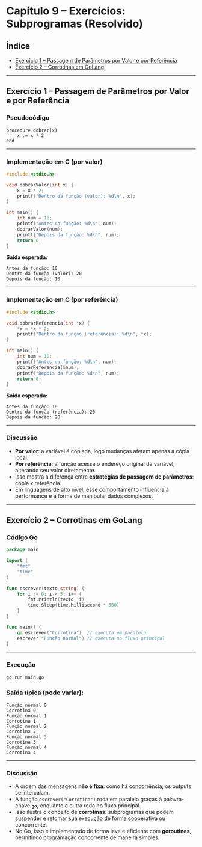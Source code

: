 # Capítulo 9 – Exercícios: Subprogramas (Resolvido)

## Índice
- [Exercício 1 – Passagem de Parâmetros por Valor e por Referência](#exercício-1--passagem-de-parâmetros-por-valor-e-por-referência)
- [Exercício 2 – Corrotinas em GoLang](#exercício-2--corrotinas-em-golang)

---

## Exercício 1 – Passagem de Parâmetros por Valor e por Referência

### Pseudocódigo
```text
procedure dobrar(x)
    x := x * 2
end
```

---

### Implementação em C (por valor)
```c
#include <stdio.h>

void dobrarValor(int x) {
    x = x * 2;
    printf("Dentro da função (valor): %d\n", x);
}

int main() {
    int num = 10;
    printf("Antes da função: %d\n", num);
    dobrarValor(num);
    printf("Depois da função: %d\n", num);
    return 0;
}
```

**Saída esperada:**
```
Antes da função: 10
Dentro da função (valor): 20
Depois da função: 10
```

---

### Implementação em C (por referência)
```c
#include <stdio.h>

void dobrarReferencia(int *x) {
    *x = *x * 2;
    printf("Dentro da função (referência): %d\n", *x);
}

int main() {
    int num = 10;
    printf("Antes da função: %d\n", num);
    dobrarReferencia(&num);
    printf("Depois da função: %d\n", num);
    return 0;
}
```

**Saída esperada:**
```
Antes da função: 10
Dentro da função (referência): 20
Depois da função: 20
```

---

### Discussão
- **Por valor**: a variável é copiada, logo mudanças afetam apenas a cópia local.  
- **Por referência**: a função acessa o endereço original da variável, alterando seu valor diretamente.  
- Isso mostra a diferença entre **estratégias de passagem de parâmetros**: cópia x referência.  
- Em linguagens de alto nível, esse comportamento influencia a performance e a forma de manipular dados complexos.

---

## Exercício 2 – Corrotinas em GoLang

### Código Go
```go
package main

import (
    "fmt"
    "time"
)

func escrever(texto string) {
    for i := 0; i < 5; i++ {
        fmt.Println(texto, i)
        time.Sleep(time.Millisecond * 500)
    }
}

func main() {
    go escrever("Corrotina")  // executa em paralelo
    escrever("Função normal") // executa no fluxo principal
}
```

---

### Execução
```bash
go run main.go
```

### Saída típica (pode variar):
```
Função normal 0
Corrotina 0
Função normal 1
Corrotina 1
Função normal 2
Corrotina 2
Função normal 3
Corrotina 3
Função normal 4
Corrotina 4
```

---

### Discussão
- A ordem das mensagens **não é fixa**: como há concorrência, os outputs se intercalam.  
- A função `escrever("Corrotina")` roda em paralelo graças à palavra-chave **`go`**, enquanto a outra roda no fluxo principal.  
- Isso ilustra o conceito de **corrotinas**: subprogramas que podem suspender e retomar sua execução de forma cooperativa ou concorrente.  
- No Go, isso é implementado de forma leve e eficiente com **goroutines**, permitindo programação concorrente de maneira simples.  
